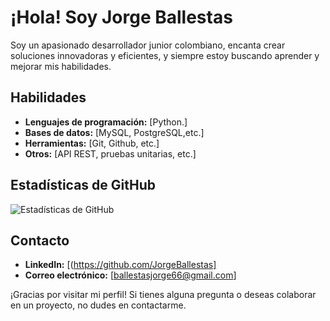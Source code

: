 # ¡Hola! Soy Jorge Ballestas

Soy un apasionado desarrollador junior colombiano, encanta crear soluciones innovadoras y eficientes, y siempre estoy buscando aprender y mejorar mis habilidades.

## Habilidades

- **Lenguajes de programación:** [Python.]
- **Bases de datos:** [MySQL, PostgreSQL,etc.]
- **Herramientas:** [Git, Github, etc.]
- **Otros:** [API REST, pruebas unitarias, etc.]

## Estadísticas de GitHub

![Estadísticas de GitHub](https://github-readme-stats.vercel.app/api?username=JorgeBallestas&show_icons=true&hide_title=true&count_private=true&hide=prs&theme=radical)

## Contacto

- **LinkedIn:** [(https://github.com/JorgeBallestas]
- **Correo electrónico:** [ballestasjorge66@gmail.com]

¡Gracias por visitar mi perfil! Si tienes alguna pregunta o deseas colaborar en un proyecto, no dudes en contactarme.
